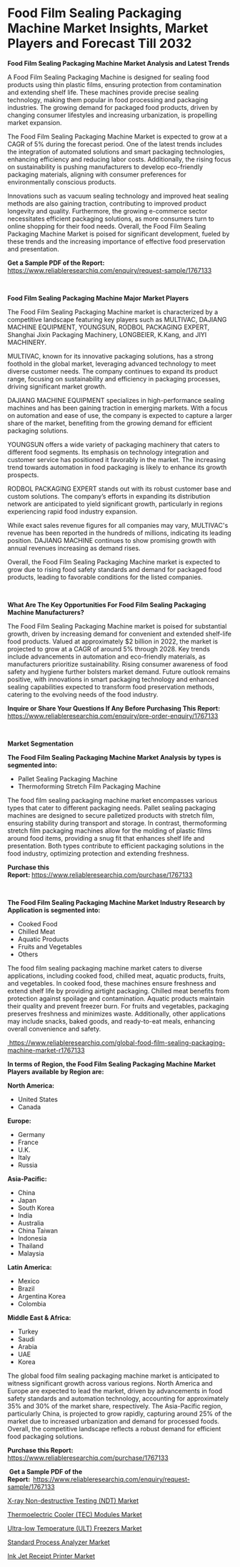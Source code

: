 <p><h1>Food Film Sealing Packaging Machine Market Insights, Market Players and Forecast Till 2032</h1></p><p><strong>Food Film Sealing Packaging Machine Market Analysis and Latest Trends</strong></p>
<p><p>A Food Film Sealing Packaging Machine is designed for sealing food products using thin plastic films, ensuring protection from contamination and extending shelf life. These machines provide precise sealing technology, making them popular in food processing and packaging industries. The growing demand for packaged food products, driven by changing consumer lifestyles and increasing urbanization, is propelling market expansion.</p><p>The Food Film Sealing Packaging Machine Market is expected to grow at a CAGR of 5% during the forecast period. One of the latest trends includes the integration of automated solutions and smart packaging technologies, enhancing efficiency and reducing labor costs. Additionally, the rising focus on sustainability is pushing manufacturers to develop eco-friendly packaging materials, aligning with consumer preferences for environmentally conscious products.</p><p>Innovations such as vacuum sealing technology and improved heat sealing methods are also gaining traction, contributing to improved product longevity and quality. Furthermore, the growing e-commerce sector necessitates efficient packaging solutions, as more consumers turn to online shopping for their food needs. Overall, the Food Film Sealing Packaging Machine Market is poised for significant development, fueled by these trends and the increasing importance of effective food preservation and presentation.</p></p>
<p><strong>Get a Sample PDF of the Report:&nbsp;</strong> <a href="https://www.reliableresearchiq.com/enquiry/request-sample/1767133?utm_campaign=1837&utm_medium=2&utm_source=Github&utm_content=ia&utm_term=11042025&utm_id=food-film-sealing-packaging-machine">https://www.reliableresearchiq.com/enquiry/request-sample/1767133</a></p>
<p>&nbsp;</p>
<p><strong>Food Film Sealing Packaging Machine Major Market Players</strong></p>
<p><p>The Food Film Sealing Packaging Machine market is characterized by a competitive landscape featuring key players such as MULTIVAC, DAJIANG MACHINE EQUIPMENT, YOUNGSUN, RODBOL PACKAGING EXPERT, Shanghai Jixin Packaging Machinery, LONGBEIER, K.Kang, and JIYI MACHINERY. </p><p>MULTIVAC, known for its innovative packaging solutions, has a strong foothold in the global market, leveraging advanced technology to meet diverse customer needs. The company continues to expand its product range, focusing on sustainability and efficiency in packaging processes, driving significant market growth. </p><p>DAJIANG MACHINE EQUIPMENT specializes in high-performance sealing machines and has been gaining traction in emerging markets. With a focus on automation and ease of use, the company is expected to capture a larger share of the market, benefiting from the growing demand for efficient packaging solutions.</p><p>YOUNGSUN offers a wide variety of packaging machinery that caters to different food segments. Its emphasis on technology integration and customer service has positioned it favorably in the market. The increasing trend towards automation in food packaging is likely to enhance its growth prospects.</p><p>RODBOL PACKAGING EXPERT stands out with its robust customer base and custom solutions. The company’s efforts in expanding its distribution network are anticipated to yield significant growth, particularly in regions experiencing rapid food industry expansion.</p><p>While exact sales revenue figures for all companies may vary, MULTIVAC's revenue has been reported in the hundreds of millions, indicating its leading position. DAJIANG MACHINE continues to show promising growth with annual revenues increasing as demand rises.</p><p>Overall, the Food Film Sealing Packaging Machine market is expected to grow due to rising food safety standards and demand for packaged food products, leading to favorable conditions for the listed companies.</p></p>
<p>&nbsp;</p>
<p><strong>What Are The Key Opportunities For Food Film Sealing Packaging Machine Manufacturers?</strong></p>
<p><p>The Food Film Sealing Packaging Machine market is poised for substantial growth, driven by increasing demand for convenient and extended shelf-life food products. Valued at approximately $2 billion in 2022, the market is projected to grow at a CAGR of around 5% through 2028. Key trends include advancements in automation and eco-friendly materials, as manufacturers prioritize sustainability. Rising consumer awareness of food safety and hygiene further bolsters market demand. Future outlook remains positive, with innovations in smart packaging technology and enhanced sealing capabilities expected to transform food preservation methods, catering to the evolving needs of the food industry.</p></p>
<p><strong>Inquire or Share Your Questions If Any Before Purchasing This Report:</strong> <a href="https://www.reliableresearchiq.com/enquiry/pre-order-enquiry/1767133?utm_campaign=1837&utm_medium=2&utm_source=Github&utm_content=ia&utm_term=11042025&utm_id=food-film-sealing-packaging-machine">https://www.reliableresearchiq.com/enquiry/pre-order-enquiry/1767133</a></p>
<p>&nbsp;</p>
<p><strong>Market Segmentation</strong></p>
<p><strong>The Food Film Sealing Packaging Machine Market Analysis by types is segmented into:</strong></p>
<p><ul><li>Pallet Sealing Packaging Machine</li><li>Thermoforming Stretch Film Packaging Machine</li></ul></p>
<p><p>The food film sealing packaging machine market encompasses various types that cater to different packaging needs. Pallet sealing packaging machines are designed to secure palletized products with stretch film, ensuring stability during transport and storage. In contrast, thermoforming stretch film packaging machines allow for the molding of plastic films around food items, providing a snug fit that enhances shelf life and presentation. Both types contribute to efficient packaging solutions in the food industry, optimizing protection and extending freshness.</p></p>
<p><strong>Purchase this Report:&nbsp;</strong><a href="https://www.reliableresearchiq.com/purchase/1767133?utm_campaign=1837&utm_medium=2&utm_source=Github&utm_content=ia&utm_term=11042025&utm_id=food-film-sealing-packaging-machine">https://www.reliableresearchiq.com/purchase/1767133</a></p>
<p>&nbsp;</p>
<p><strong>The Food Film Sealing Packaging Machine Market Industry Research by Application is segmented into:</strong></p>
<p><ul><li>Cooked Food</li><li>Chilled Meat</li><li>Aquatic Products</li><li>Fruits and Vegetables</li><li>Others</li></ul></p>
<p><p>The food film sealing packaging machine market caters to diverse applications, including cooked food, chilled meat, aquatic products, fruits, and vegetables. In cooked food, these machines ensure freshness and extend shelf life by providing airtight packaging. Chilled meat benefits from protection against spoilage and contamination. Aquatic products maintain their quality and prevent freezer burn. For fruits and vegetables, packaging preserves freshness and minimizes waste. Additionally, other applications may include snacks, baked goods, and ready-to-eat meals, enhancing overall convenience and safety.</p></p>
<p><a href="https://www.reliableresearchiq.com/global-food-film-sealing-packaging-machine-market-r1767133?utm_campaign=1837&utm_medium=2&utm_source=Github&utm_content=ia&utm_term=11042025&utm_id=food-film-sealing-packaging-machine">&nbsp;https://www.reliableresearchiq.com/global-food-film-sealing-packaging-machine-market-r1767133</a></p>
<p><strong>In terms of Region, the Food Film Sealing Packaging Machine Market Players available by Region are:</strong></p>
<p>
    <p> <strong> North America: </strong>
        <ul>
            <li>United States</li>
            <li>Canada</li>
        </ul>
        </p> 
    <p> <strong> Europe: </strong>
        <ul>
            <li>Germany</li>
            <li>France</li>
            <li>U.K.</li>
            <li>Italy</li>
            <li>Russia</li>
        </ul>
        </p> 
    <p> <strong> Asia-Pacific: </strong>
        <ul>
            <li>China</li>
            <li>Japan</li>
            <li>South Korea</li>
            <li>India</li>
            <li>Australia</li>
            <li>China Taiwan</li>
            <li>Indonesia</li>
            <li>Thailand</li>
            <li>Malaysia</li>
        </ul>
        </p> 
    <p> <strong> Latin America: </strong>
        <ul>
            <li>Mexico</li>
            <li>Brazil</li>
            <li>Argentina Korea</li>
            <li>Colombia</li>
        </ul>
        </p> 
    <p> <strong> Middle East & Africa: </strong>
        <ul>
            <li>Turkey</li>
            <li>Saudi</li>
            <li>Arabia</li>
            <li>UAE</li>
            <li>Korea</li>
        </ul>
    </p>
    </p>
<p><p>The global food film sealing packaging machine market is anticipated to witness significant growth across various regions. North America and Europe are expected to lead the market, driven by advancements in food safety standards and automation technology, accounting for approximately 35% and 30% of the market share, respectively. The Asia-Pacific region, particularly China, is projected to grow rapidly, capturing around 25% of the market due to increased urbanization and demand for processed foods. Overall, the competitive landscape reflects a robust demand for efficient food packaging solutions.</p></p>
<p><strong>Purchase this Report: </strong><a href="https://www.reliableresearchiq.com/purchase/1767133?utm_campaign=1837&utm_medium=2&utm_source=Github&utm_content=ia&utm_term=11042025&utm_id=food-film-sealing-packaging-machine">https://www.reliableresearchiq.com/purchase/1767133</a></p>
<p>&nbsp;<strong>Get a Sample PDF of the Report:&nbsp;&nbsp;</strong><a href="https://www.reliableresearchiq.com/enquiry/request-sample/1767133?utm_campaign=1837&utm_medium=2&utm_source=Github&utm_content=ia&utm_term=11042025&utm_id=food-film-sealing-packaging-machine">https://www.reliableresearchiq.com/enquiry/request-sample/1767133</a></p>
<p><strong></strong></p>
<p><p><a href="https://github.com/lynlynyusay/Market-Research-Report-List-1/blob/main/x-ray-non-destructive-testing-ndt-market.md?utm_campaign=1837&utm_medium=2&utm_source=Github&utm_content=ia&utm_term=11042025&utm_id=food-film-sealing-packaging-machine">X-ray Non-destructive Testing (NDT) Market</a></p><p><a href="https://github.com/balapopepi/Market-Research-Report-List-1/blob/main/thermoelectric-cooler-tec-modules-market.md?utm_campaign=1837&utm_medium=2&utm_source=Github&utm_content=ia&utm_term=11042025&utm_id=food-film-sealing-packaging-machine">Thermoelectric Cooler (TEC) Modules Market</a></p><p><a href="https://github.com/spoorsusama/Market-Research-Report-List-1/blob/main/ultra-low-temperature-ult-freezers-market.md?utm_campaign=1837&utm_medium=2&utm_source=Github&utm_content=ia&utm_term=11042025&utm_id=food-film-sealing-packaging-machine">Ultra-low Temperature (ULT) Freezers Market</a></p><p><a href="https://github.com/azorrotutus/Market-Research-Report-List-1/blob/main/standard-process-analyzer-market.md?utm_campaign=1837&utm_medium=2&utm_source=Github&utm_content=ia&utm_term=11042025&utm_id=food-film-sealing-packaging-machine">Standard Process Analyzer Market</a></p><p><a href="https://github.com/storcweithzg/Market-Research-Report-List-1/blob/main/ink-jet-receipt-printer-market.md?utm_campaign=1837&utm_medium=2&utm_source=Github&utm_content=ia&utm_term=11042025&utm_id=food-film-sealing-packaging-machine">Ink Jet Receipt Printer Market</a></p></p>